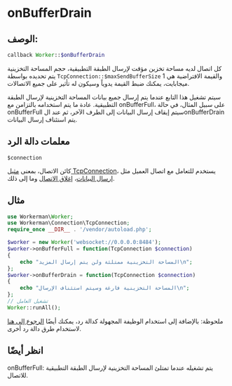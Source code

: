 # onBufferDrain
## الوصف:
```php
callback Worker::$onBufferDrain
```

كل اتصال لديه مساحة تخزين مؤقت لإرسال الطبقة التطبيقية، حجم المساحة التخزينية يتم تحديده بواسطة ```TcpConnection::$maxSendBufferSize``` والقيمة الافتراضية هي 1 ميجابايت، يمكنك ضبط القيمة يدوياً وسيكون له تأثير على جميع الاتصالات. 

سيتم تشغيل هذا التابع عندما يتم إرسال جميع بيانات المساحة التخزينية لإرسال الطبقة التطبيقية. عادة ما يتم استخدامه بالتزامن مع onBufferFull، على سبيل المثال، في حالة onBufferFull سيتم إيقاف إرسال البيانات إلى الطرف الآخر، ثم عند الonBufferDrain يتم استئناف إرسال البيانات.


## معلمات دالة الرد
``` $connection ```

كائن الاتصال، بمعنى [مثيل TcpConnection](../tcp-connection.md)، يستخدم للتعامل مع اتصال العميل مثل [إرسال البيانات](../tcp-connection/send.md)، [إغلاق الاتصال](../tcp-connection/close.md) وما إلى ذلك.


## مثال

```php
use Workerman\Worker;
use Workerman\Connection\TcpConnection;
require_once __DIR__ . '/vendor/autoload.php';

$worker = new Worker('websocket://0.0.0.0:8484');
$worker->onBufferFull = function(TcpConnection $connection)
{
    echo "المساحة التخزينية ممتلئة ولن يتم إرسال المزيد\n";
};
$worker->onBufferDrain = function(TcpConnection $connection)
{
    echo "المساحة التخزينية فارغة وسيتم استئناف الإرسال\n";
};
// تشغيل العامل
Worker::runAll();
```

ملحوظة: بالإضافة إلى استخدام الوظيفة المجهولة كدالة رد، يمكنك أيضًا [الرجوع إلى هنا](../faq/callback_methods.md) لاستخدام طرق دالة رد أخرى.

## انظر أيضًا
onBufferFull: يتم تشغيله عندما تمتلئ المساحة التخزينية لإرسال الطبقة التطبيقية للاتصال.
